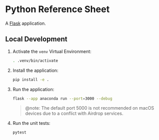 # Python Reference Sheet

A [Flask](https://flask.palletsprojects.com/en/3.0.x/) application.

## Local Development

1.  Activate the `venv` Virtual Environment:

    ```bash
    . .venv/bin/activate
    ```

2.  Install the application:

    ```bash
    pip install -e .
    ```

3.  Run the application:

    ```bash
    flask --app anaconda run --port=3000 --debug
    ```

    > @note: The default port 5000 is not recommended on macOS devices due to a
    >   conflict with Airdrop services.

4.  Run the unit tests:

    ```bash
    pytest
    ```
